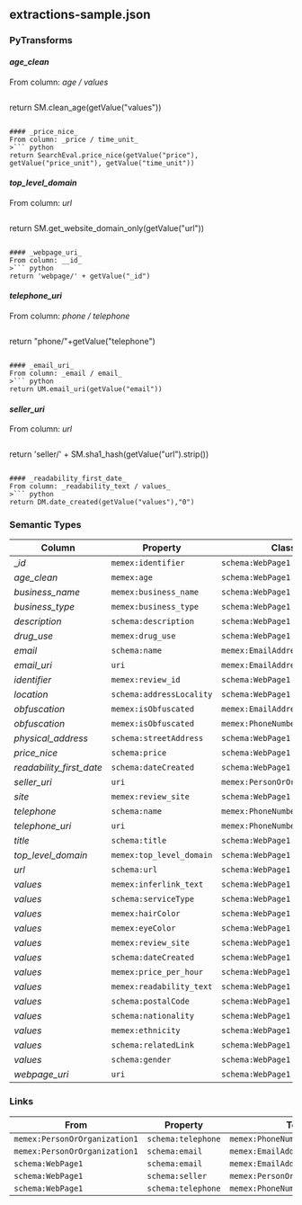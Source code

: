 ## extractions-sample.json

### PyTransforms
#### _age_clean_
From column: _age / values_
>``` python
return SM.clean_age(getValue("values"))
```

#### _price_nice_
From column: _price / time_unit_
>``` python
return SearchEval.price_nice(getValue("price"), getValue("price_unit"), getValue("time_unit"))
```

#### _top_level_domain_
From column: _url_
>``` python
return SM.get_website_domain_only(getValue("url"))
```

#### _webpage_uri_
From column: __id_
>``` python
return 'webpage/' + getValue("_id")
```

#### _telephone_uri_
From column: _phone / telephone_
>``` python
return "phone/"+getValue("telephone")
```

#### _email_uri_
From column: _email / email_
>``` python
return UM.email_uri(getValue("email"))
```

#### _seller_uri_
From column: _url_
>``` python
return 'seller/' + SM.sha1_hash(getValue("url").strip())
```

#### _readability_first_date_
From column: _readability_text / values_
>``` python
return DM.date_created(getValue("values"),"0")
```


### Semantic Types
| Column | Property | Class |
|  ----- | -------- | ----- |
| __id_ | `memex:identifier` | `schema:WebPage1`|
| _age_clean_ | `memex:age` | `schema:WebPage1`|
| _business_name_ | `memex:business_name` | `schema:WebPage1`|
| _business_type_ | `memex:business_type` | `schema:WebPage1`|
| _description_ | `schema:description` | `schema:WebPage1`|
| _drug_use_ | `memex:drug_use` | `schema:WebPage1`|
| _email_ | `schema:name` | `memex:EmailAddress1`|
| _email_uri_ | `uri` | `memex:EmailAddress1`|
| _identifier_ | `memex:review_id` | `schema:WebPage1`|
| _location_ | `schema:addressLocality` | `schema:WebPage1`|
| _obfuscation_ | `memex:isObfuscated` | `memex:EmailAddress1`|
| _obfuscation_ | `memex:isObfuscated` | `memex:PhoneNumber1`|
| _physical_address_ | `schema:streetAddress` | `schema:WebPage1`|
| _price_nice_ | `schema:price` | `schema:WebPage1`|
| _readability_first_date_ | `schema:dateCreated` | `schema:WebPage1`|
| _seller_uri_ | `uri` | `memex:PersonOrOrganization1`|
| _site_ | `memex:review_site` | `schema:WebPage1`|
| _telephone_ | `schema:name` | `memex:PhoneNumber1`|
| _telephone_uri_ | `uri` | `memex:PhoneNumber1`|
| _title_ | `schema:title` | `schema:WebPage1`|
| _top_level_domain_ | `memex:top_level_domain` | `schema:WebPage1`|
| _url_ | `schema:url` | `schema:WebPage1`|
| _values_ | `memex:inferlink_text` | `schema:WebPage1`|
| _values_ | `schema:serviceType` | `schema:WebPage1`|
| _values_ | `memex:hairColor` | `schema:WebPage1`|
| _values_ | `memex:eyeColor` | `schema:WebPage1`|
| _values_ | `memex:review_site` | `schema:WebPage1`|
| _values_ | `schema:dateCreated` | `schema:WebPage1`|
| _values_ | `memex:price_per_hour` | `schema:WebPage1`|
| _values_ | `memex:readability_text` | `schema:WebPage1`|
| _values_ | `schema:postalCode` | `schema:WebPage1`|
| _values_ | `schema:nationality` | `schema:WebPage1`|
| _values_ | `memex:ethnicity` | `schema:WebPage1`|
| _values_ | `schema:relatedLink` | `schema:WebPage1`|
| _values_ | `schema:gender` | `schema:WebPage1`|
| _webpage_uri_ | `uri` | `schema:WebPage1`|


### Links
| From | Property | To |
|  --- | -------- | ---|
| `memex:PersonOrOrganization1` | `schema:telephone` | `memex:PhoneNumber1`|
| `memex:PersonOrOrganization1` | `schema:email` | `memex:EmailAddress1`|
| `schema:WebPage1` | `schema:email` | `memex:EmailAddress1`|
| `schema:WebPage1` | `schema:seller` | `memex:PersonOrOrganization1`|
| `schema:WebPage1` | `schema:telephone` | `memex:PhoneNumber1`|
